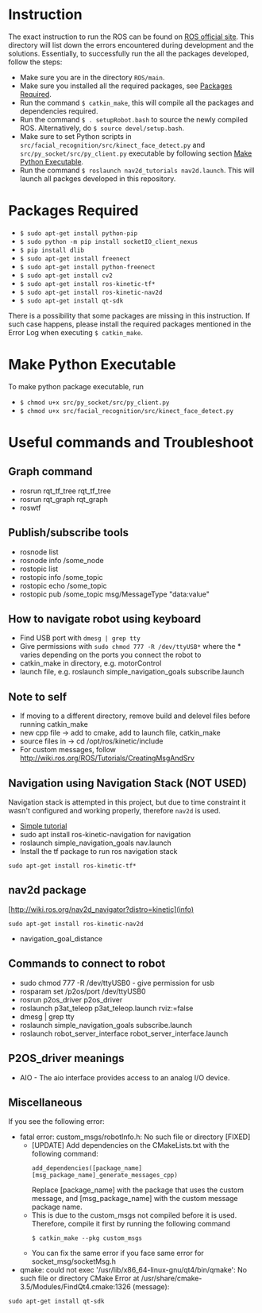 # Instruction
The exact instruction to run the ROS can be found on [ROS official site](http://wiki.ros.org/ROS/Tutorials). This directory will list down the errors encountered during development and the solutions. Essentially, to successfully run the all the packages developed, follow the steps:
* Make sure you are in the directory `ROS/main`.
* Make sure you installed all the required packages, see [Packages Required](#packages-required). 
* Run the command `$ catkin_make`, this will compile all the packages and dependencies required. 
* Run the command `$ . setupRobot.bash` to source the newly compiled ROS. Alternatively, do `$ source devel/setup.bash`.
* Make sure to set Python scripts in `src/facial_recognition/src/kinect_face_detect.py` and `src/py_socket/src/py_client.py` executable by following section [Make Python Executable](#make-python-executable). 
* Run the command `$ roslaunch nav2d_tutorials nav2d.launch`. This will launch all packges developed in this repository. 

# Packages Required
* `$ sudo apt-get install python-pip`
* `$ sudo python -m pip install socketIO_client_nexus`
* `$ pip install dlib`
* `$ sudo apt-get install freenect`
* `$ sudo apt-get install python-freenect`
* `$ sudo apt-get install cv2`
* `$ sudo apt-get install ros-kinetic-tf*`
* `$ sudo apt-get install ros-kinetic-nav2d`
* `$ sudo apt-get install qt-sdk`

There is a possibility that some packages are missing in this instruction. If such case happens, please install the required packages mentioned in the Error Log when executing `$ catkin_make`.

# Make Python Executable
To make python package executable, run 
* `$ chmod u+x src/py_socket/src/py_client.py`
* `$ chmod u+x src/facial_recognition/src/kinect_face_detect.py`

# Useful commands and Troubleshoot
## Graph command
* rosrun rqt_tf_tree rqt_tf_tree
* rosrun rqt_graph rqt_graph
* roswtf

## Publish/subscribe tools
* rosnode list
* rosnode info /some_node
* rostopic list
* rostopic info /some_topic
* rostopic echo /some_topic
* rostopic pub /some_topic msg/MessageType "data:value" 

## How to navigate robot using keyboard
* Find USB port with ```dmesg | grep tty```
* Give permissions with ```sudo chmod 777 -R /dev/ttyUSB*``` where the * varies depending on the ports you connect the robot to
* catkin_make in directory, e.g. motorControl
* launch file, e.g. roslaunch simple_navigation_goals subscribe.launch

## Note to self
* If moving to a different directory, remove build and delevel files before running catkin_make
* new cpp file -> add to cmake, add to launch file, catkin_make
* source files in -> cd /opt/ros/kinetic/include
* For custom messages, follow http://wiki.ros.org/ROS/Tutorials/CreatingMsgAndSrv

## Navigation using Navigation Stack (NOT USED)
Navigation stack is attempted in this project, but due to time constraint it wasn't configured and working properly, therefore `nav2d` is used. 
* [Simple tutorial](http://wiki.ros.org/navigation/Tutorials/SendingSimpleGoals)
* sudo apt install ros-kinetic-navigation for navigation
* roslaunch simple_navigation_goals nav.launch
* Install the tf package to run ros navigation stack 

```
sudo apt-get install ros-kinetic-tf*
```

## nav2d package
[http://wiki.ros.org/nav2d_navigator?distro=kinetic](info)
```
sudo apt-get install ros-kinetic-nav2d
```
* navigation_goal_distance 

## Commands to connect to robot
* sudo chmod 777 -R /dev/ttyUSB0   - give permission for usb
* rosparam set /p2os/port /dev/ttyUSB0 
* rosrun p2os_driver p2os_driver
* roslaunch p3at_teleop p3at_teleop.launch rviz:=false
* dmesg | grep tty
* roslaunch simple_navigation_goals subscribe.launch
* roslaunch robot_server_interface robot_server_interface.launch

## P2OS_driver meanings
* AIO - The aio interface provides access to an analog I/O device.

## Miscellaneous
If you see the following error:
* fatal error: custom_msgs/robotInfo.h: No such file or directory \[FIXED\]
  * \[UPDATE\] Add dependencies on the CMakeLists.txt with the following command:
    ```
    add_dependencies([package_name] [msg_package_name]_generate_messages_cpp)
    ```
    Replace \[package_name\] with the package that uses the custom message, and \[msg_package_name\] with the custom message package name.
  * This is due to the custom_msgs not compiled before it is used. Therefore, compile it first by running the following command
    ```
    $ catkin_make --pkg custom_msgs
    ```
  * You can fix the same error if you face same error for socket_msg/socketMsg.h
* qmake: could not exec '/usr/lib/x86_64-linux-gnu/qt4/bin/qmake': No such file or directory
CMake Error at /usr/share/cmake-3.5/Modules/FindQt4.cmake:1326 (message):
```
sudo apt-get install qt-sdk
```
